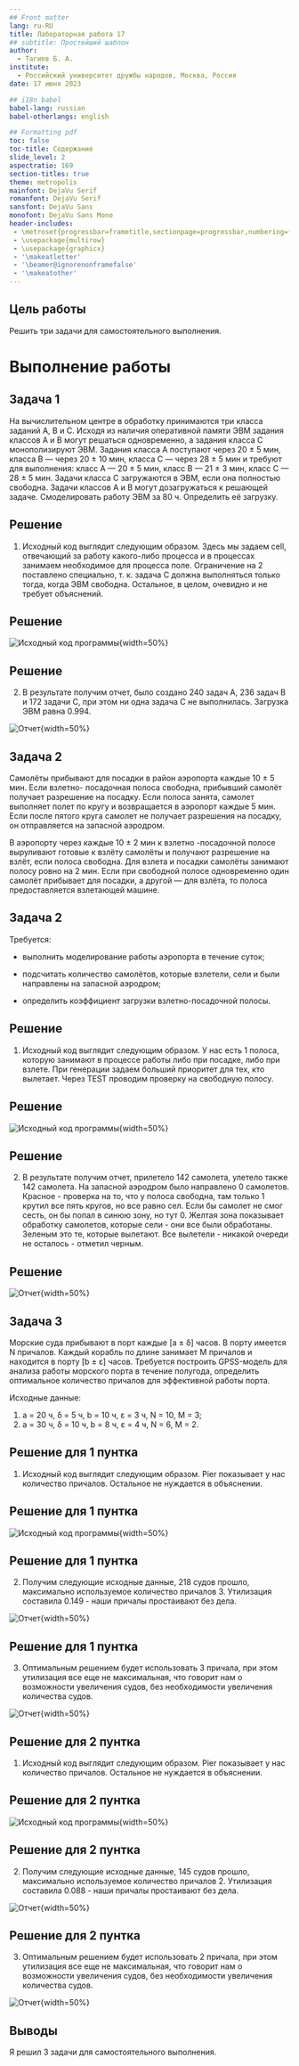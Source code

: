 ```yaml
---
## Front matter
lang: ru-RU
title: Лабораторная работа 17
## subtitle: Простейший шаблон
author:
  - Тагиев Б. А.
institute:
  - Российский университет дружбы народов, Москва, Россия
date: 17 июня 2023

## i18n babel
babel-lang: russian
babel-otherlangs: english

## Formatting pdf
toc: false
toc-title: Содержание
slide_level: 2
aspectratio: 169
section-titles: true
theme: metropolis
mainfont: DejaVu Serif
romanfont: DejaVu Serif
sansfont: DejaVu Sans
monofont: DejaVu Sans Mono
header-includes:
 - \metroset{progressbar=frametitle,sectionpage=progressbar,numbering=fraction}
 - \usepackage{multirow}
 - \usepackage{graphicx}
 - '\makeatletter'
 - '\beamer@ignorenonframefalse'
 - '\makeatother'
---
```


## Цель работы

Решить три задачи для самостоятельного выполнения.

# Выполнение работы

## Задача 1

На вычислительном центре в обработку принимаются три класса заданий А, В и С. Исходя из наличия оперативной памяти ЭВМ задания классов А и В могут решаться одновременно, а задания класса С монополизируют ЭВМ. Задания класса А поступают через 20 ± 5 мин, класса В — через 20 ± 10 мин, класса С — через 28 ± 5 мин и требуют для выполнения: класс А — 20 ± 5 мин, класс В — 21 ± 3 мин, класс С — 28 ± 5 мин. Задачи класса С загружаются в ЭВМ, если она полностью свободна. Задачи классов А и В могут дозагружаться к решающей задаче. Смоделировать работу ЭВМ за 80 ч. Определить её загрузку.

## Решение

1. Исходный код выглядит следующим образом. Здесь мы задаем cell, отвечающий за работу какого-либо процесса и в процессах занимаем необходимое для процесса поле. Ограничение на 2 поставлено специально, т. к. задача C должна выполняться только тогда, когда ЭВМ свободна. Остальное, в целом, очевидно и не требует объяснений.

## Решение

![Исходный код программы](./image/1.png){width=50%}

## Решение

2. В результате получим отчет, было создано 240 задач А, 236 задач В и 172 задачи С, при этом ни одна задача С не выполнилась. Загрузка ЭВМ равна 0.994.

![Отчет](./image/2.png){width=50%}

## Задача 2

Самолёты прибывают для посадки в район аэропорта каждые 10 ± 5 мин. Если взлетно- посадочная полоса свободна, прибывший самолёт получает разрешение на посадку. Если полоса занята, самолет выполняет полет по кругу и возвращается в аэропорт каждые 5 мин. Если после пятого круга самолет не получает разрешения на посадку, он отправляется на запасной аэродром.

В аэропорту через каждые 10 ± 2 мин к взлетно -посадочной полосе выруливают готовые к взлёту самолёты и получают разрешение на взлёт, если полоса свободна. Для взлета и посадки самолёты занимают полосу ровно на 2 мин. Если при свободной полосе одновременно один самолёт прибывает для посадки, а другой — для взлёта, то полоса предоставляется взлетающей машине.

## Задача 2

Требуется:

 - выполнить моделирование работы аэропорта в течение суток;

 - подсчитать количество самолётов, которые взлетели, сели и были направлены на запасной аэродром;

 - определить коэффициент загрузки взлетно-посадочной полосы.

## Решение

1. Исходный код выглядит следующим образом. У нас есть 1 полоса, которую занимают в процессе работы либо при посадке, либо при взлете. При генерации задаем больший приоритет для тех, кто вылетает. Через TEST проводим проверку на свободную полосу.

## Решение

![Исходный код программы](./image/3.png){width=50%}

## Решение

2. В результате получим отчет, прилетело 142 самолета, улетело также 142 самолета. На запасной аэродром было направлено 0 самолетов. Красное - проверка на то, что у полоса свободна, там только 1 крутил все пять кругов, но все равно сел. Если бы самолет не смог сесть, он бы попал в синюю зону, но тут 0. Желтая зона показывает обработку самолетов, которые сели - они все были обработаны. Зеленым это те, которые вылетают. Все вылетели - никакой очереди не осталось - отметил черным.

## Решение

![Отчет](./image/4.jpg){width=50%}

## Задача 3

Морские суда прибывают в порт каждые [a ± δ] часов. В порту имеется N причалов. Каждый корабль по длине занимает M причалов и находится в порту [b ± ε] часов. Требуется построить GPSS-модель для анализа работы морского порта в течение полугода, определить оптимальное количество причалов для эффективной работы порта.

Исходные данные:
1. a = 20 ч, δ = 5 ч, b = 10 ч, ε = 3 ч, N = 10, M = 3;
2. a = 30 ч, δ = 10 ч, b = 8 ч, ε = 4 ч, N = 6, M = 2.

## Решение для 1 пунтка

1. Исходный код выглядит следующим образом. Pier показывает у нас количество причалов. Остальное не нуждается в объяснении.

## Решение для 1 пунтка

![Исходный код программы](./image/5.png){width=50%}

## Решение для 1 пунтка

2. Получим следующие исходные данные, 218 судов прошло, максимально используемое количество причалов 3. Утилизация составила 0.149 - наши причалы простаивают без дела.

![Отчет](./image/6.png){width=50%}

## Решение для 1 пунтка

3. Оптимальным решением будет использовать 3 причала, при этом утилизация все еще не максимальная, что говорит нам о возможности увеличения судов, без необходимости увеличения количества судов.

![Отчет](./image/7.png){width=50%}

## Решение для 2 пунтка

1. Исходный код выглядит следующим образом. Pier показывает у нас количество причалов. Остальное не нуждается в объяснении.

## Решение для 2 пунтка

![Исходный код программы](./image/8.png){width=50%}

## Решение для 2 пунтка

2. Получим следующие исходные данные, 145 судов прошло, максимально используемое количество причалов 2. Утилизация составила 0.088 - наши причалы простаивают без дела.

![Отчет](./image/9.png){width=50%}

## Решение для 2 пунтка

3. Оптимальным решением будет использовать 2 причала, при этом утилизация все еще не максимальная, что говорит нам о возможности увеличения судов, без необходимости увеличения количества судов.

![Отчет](./image/10.png){width=50%}

## Выводы

Я решил 3 задачи для самостоятельного выполнения.
